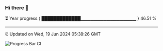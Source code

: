 ### Hi there 👋

⏳ Year progress { █████████████▁▁▁▁▁▁▁▁▁▁▁▁▁▁▁▁▁ } 46.51 %

---

⏰ Updated on Wed, 19 Jun 2024 05:38:26 GMT

![Progress Bar CI](https://github.com/IshwaranRudhara/GIT-ACTION/workflows/Progress%20Bar%20CI/badge.svg)
